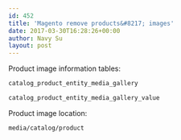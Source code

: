```yaml
---
id: 452
title: 'Magento remove products&#8217; images'
date: 2017-03-30T16:28:26+00:00
author: Navy Su
layout: post
---
```

Product image information tables:

```bash
catalog_product_entity_media_gallery

catalog_product_entity_media_gallery_value
```

Product image location:

```bash
media/catalog/product
```

